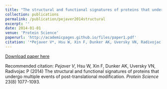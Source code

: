 ```yaml
---
title: "The structural and functional signatures of proteins that undergo multiple events of post-translational modification"
collection: publications
permalink: /publication/pejaver2014structural
excerpt: ''
date: 2014-01-01
venue: 'Protein Science'
paperurl: 'http://academicpages.github.io/files/paper1.pdf'
citation: '*Pejaver V*, Hsu W, Xin F, Dunker AK, Uversky VN, Radivojac P (2014) The structural and functional signatures of proteins that undergo multiple events of post-translational modification. <i>Protein Science</i> 23(8) 1077-1093.'
---
```

[Download paper here](http://academicpages.github.io/files/paper1.pdf)

Recommended citation: *Pejaver V*, Hsu W, Xin F, Dunker AK, Uversky VN, Radivojac P (2014) The structural and functional signatures of proteins that undergo multiple events of post-translational modification. <i>Protein Science</i> 23(8) 1077-1093.
